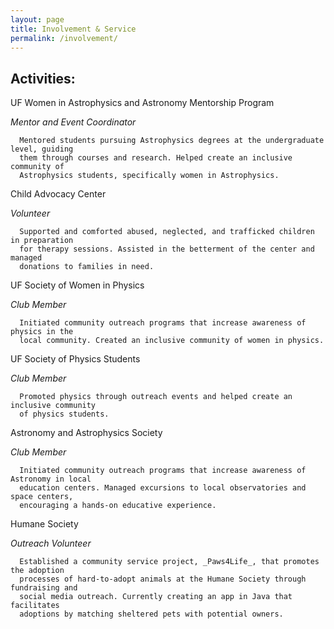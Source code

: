 ```yaml
---
layout: page
title: Involvement & Service
permalink: /involvement/
---
```

 
## Activities:
UF Women in Astrophysics and Astronomy Mentorship Program
    
_Mentor and Event Coordinator_

      Mentored students pursuing Astrophysics degrees at the undergraduate level, guiding 
      them through courses and research. Helped create an inclusive community of 
      Astrophysics students, specifically women in Astrophysics.
      
Child Advocacy Center
   
_Volunteer_

      Supported and comforted abused, neglected, and trafficked children in preparation 
      for therapy sessions. Assisted in the betterment of the center and managed 
      donations to families in need.
      
UF Society of Women in Physics

_Club Member_

      Initiated community outreach programs that increase awareness of physics in the 
      local community. Created an inclusive community of women in physics.
   
UF Society of Physics Students

_Club Member_

      Promoted physics through outreach events and helped create an inclusive community 
      of physics students.
   
Astronomy and Astrophysics Society

_Club Member_
    
      Initiated community outreach programs that increase awareness of Astronomy in local 
      education centers. Managed excursions to local observatories and space centers, 
      encouraging a hands-on educative experience.
   
Humane Society
    
_Outreach Volunteer_

      Established a community service project, _Paws4Life_, that promotes the adoption 
      processes of hard-to-adopt animals at the Humane Society through fundraising and 
      social media outreach. Currently creating an app in Java that facilitates 
      adoptions by matching sheltered pets with potential owners.
